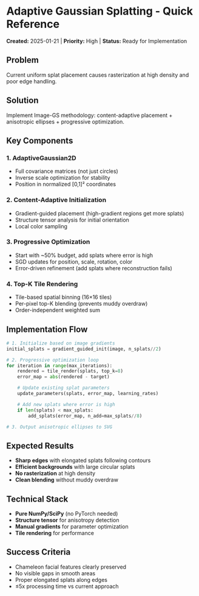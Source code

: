 # Adaptive Gaussian Splatting - Quick Reference

**Created:** 2025-01-21 | **Priority:** High | **Status:** Ready for Implementation

## Problem
Current uniform splat placement causes rasterization at high density and poor edge handling.

## Solution
Implement Image-GS methodology: content-adaptive placement + anisotropic ellipses + progressive optimization.

## Key Components

### 1. AdaptiveGaussian2D
- Full covariance matrices (not just circles)
- Inverse scale optimization for stability
- Position in normalized [0,1]² coordinates

### 2. Content-Adaptive Initialization
- Gradient-guided placement (high-gradient regions get more splats)
- Structure tensor analysis for initial orientation
- Local color sampling

### 3. Progressive Optimization
- Start with ~50% budget, add splats where error is high
- SGD updates for position, scale, rotation, color
- Error-driven refinement (add splats where reconstruction fails)

### 4. Top-K Tile Rendering
- Tile-based spatial binning (16×16 tiles)
- Per-pixel top-K blending (prevents muddy overdraw)
- Order-independent weighted sum

## Implementation Flow

```python
# 1. Initialize based on image gradients
initial_splats = gradient_guided_init(image, n_splats//2)

# 2. Progressive optimization loop
for iteration in range(max_iterations):
    rendered = tile_render(splats, top_k=8)
    error_map = abs(rendered - target)

    # Update existing splat parameters
    update_parameters(splats, error_map, learning_rates)

    # Add new splats where error is high
    if len(splats) < max_splats:
        add_splats(error_map, n_add=max_splats//8)

# 3. Output anisotropic ellipses to SVG
```

## Expected Results
- **Sharp edges** with elongated splats following contours
- **Efficient backgrounds** with large circular splats
- **No rasterization** at high density
- **Clean blending** without muddy overdraw

## Technical Stack
- **Pure NumPy/SciPy** (no PyTorch needed)
- **Structure tensor** for anisotropy detection
- **Manual gradients** for parameter optimization
- **Tile rendering** for performance

## Success Criteria
- Chameleon facial features clearly preserved
- No visible gaps in smooth areas
- Proper elongated splats along edges
- ≤5x processing time vs current approach